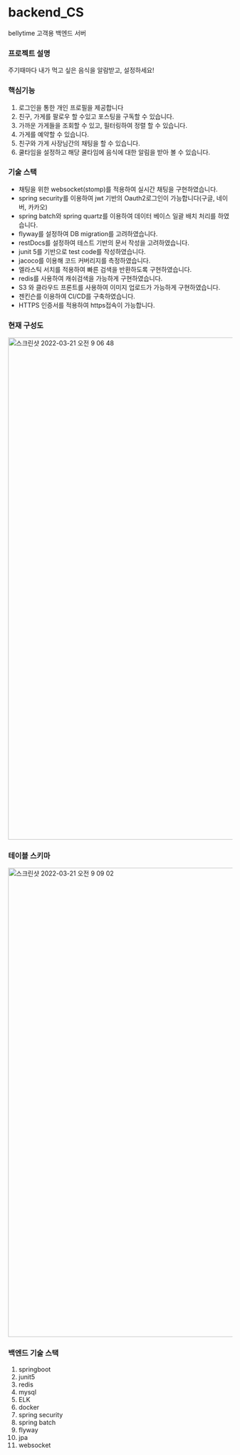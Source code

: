 # backend_CS
bellytime 고객용 백엔드 서버

### 프로젝트 설명

주기때마다 내가 먹고 싶은 음식을 알람받고, 설정하세요!


### 핵심기능

1. 로그인을 통한 개인 프로필을 제공합니다
2. 친구, 가게를 팔로우 할 수있고 포스팅을 구독할 수 있습니다.
3. 가까운 가게들을 조회할 수 있고, 필터링하여 정렬 할 수 있습니다.
4. 가게를 예약할 수 있습니다.
5. 친구와 가게 사장님간의 채팅을 할 수 있습니다.
6. 쿨타임을 설정하고 해당 쿨타임에 음식에 대한 알림을 받아 볼 수 있습니다.

### 기술 스택
- 채팅을 위한 websocket(stomp)를 적용하여 실시간 채팅을 구현하였습니다.
- spring security를 이용하여 jwt 기반의 Oauth2로그인이 가능합니다(구글, 네이버, 카카오)
- spring batch와 spring quartz를 이용하여 데이터 베이스 일괄 배치 처리를 하였습니다.
- flyway를 설정하여 DB migration를 고려하였습니다.
- restDocs를 설정하여 테스트 기반의 문서 작성을 고려하였습니다.
- junit 5를 기반으로 test code를 작성하였습니다.
- jacoco를 이용해 코드 커버리지를 측정하였습니다.
- 엘라스틱 서치를 적용하여 빠른 검색을 반환하도록 구현하였습니다.
- redis를 사용하여 캐쉬검색을 가능하게 구현하였습니다.
- S3 와 클라우드 프론트를 사용하여 이미지 업로드가 가능하게 구현하였습니다.
- 젠킨슨를 이용하여 CI/CD를 구축하였습니다.
- HTTPS 인증서를 적용하여 https접속이 가능합니다.

### 현재 구성도
<img width="1126" alt="스크린샷 2022-03-21 오전 9 06 48" src="https://user-images.githubusercontent.com/54499829/159191850-a4cdd64f-1c67-4c46-8a3b-6afd6f185512.png">

### 테이블 스키마
<img width="1052" alt="스크린샷 2022-03-21 오전 9 09 02" src="https://user-images.githubusercontent.com/54499829/159191937-3a6a5be6-457f-4aca-b031-92f0f7076eb9.png">


### 백엔드 기술 스택
1. springboot
2. junit5
3. redis
4. mysql
5. ELK
6. docker
7. spring security
8. spring batch
9. flyway
10. jpa
11. websocket
  
  

